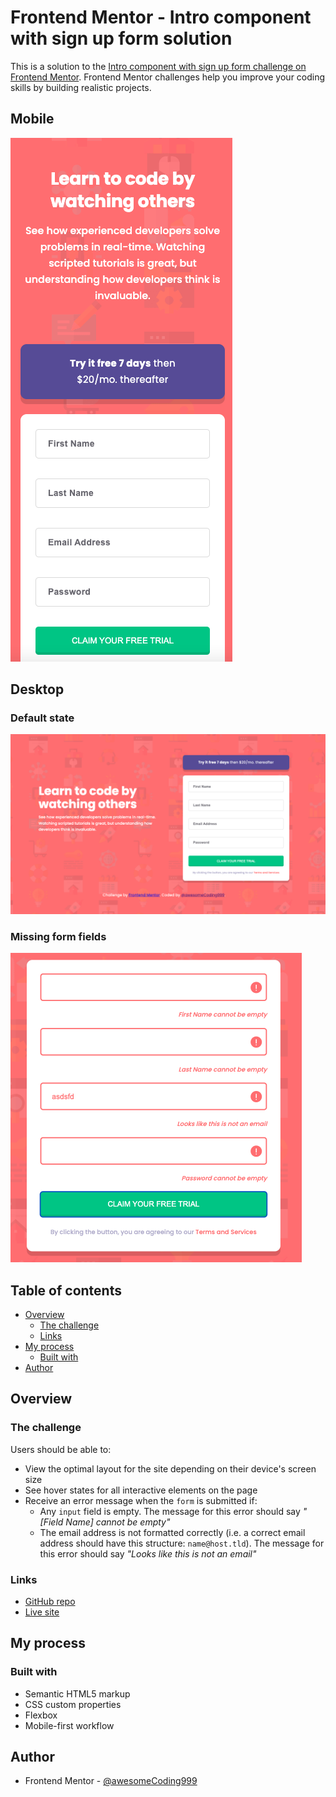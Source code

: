 # Frontend Mentor - Intro component with sign up form solution<!-- omit in toc -->

This is a solution to the [Intro component with sign up form challenge on Frontend Mentor](https://www.frontendmentor.io/challenges/intro-component-with-signup-form-5cf91bd49edda32581d28fd1). Frontend Mentor challenges help you improve your coding skills by building realistic projects.

## Mobile<!-- omit in toc -->

![final mobile screenshot](images/final-mobile.png)

## Desktop<!-- omit in toc -->

### Default state<!-- omit in toc -->

![default state for desktop](images/default-desktop.png)

### Missing form fields

![invalid form submission](images/invalid-form.png)

## Table of contents<!-- omit in toc -->

- [Overview](#overview)
  - [The challenge](#the-challenge)
  - [Links](#links)
- [My process](#my-process)
  - [Built with](#built-with)
- [Author](#author)

## Overview

### The challenge

Users should be able to:

- View the optimal layout for the site depending on their device's screen size
- See hover states for all interactive elements on the page
- Receive an error message when the `form` is submitted if:
  - Any `input` field is empty. The message for this error should say _"[Field Name] cannot be empty"_
  - The email address is not formatted correctly (i.e. a correct email address should have this structure: `name@host.tld`). The message for this error should say _"Looks like this is not an email"_

### Links

- [GitHub repo](https://github.com/awesomeCoding999/frontend-mentor-newbie-signup-form)
- [Live site](https://awesomecoding999.github.io/frontend-mentor-newbie-signup-form/)

## My process

### Built with

- Semantic HTML5 markup
- CSS custom properties
- Flexbox
- Mobile-first workflow

## Author

- Frontend Mentor - [@awesomeCoding999](https://www.frontendmentor.io/profile/awesomeCoding999)
